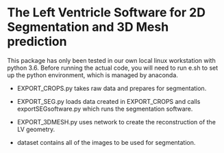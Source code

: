 #  The Left Ventricle Software  for 2D Segmentation and 3D Mesh prediction
This package has only been tested in our own local linux workstation with python 3.6. Before running the actual code, you will need to run e.sh to set up the python environment, which is managed by anaconda. 

* EXPORT_CROPS.py takes raw data and prepares for segmentation.

* EXPORT_SEG.py loads data created in EXPORT_CROPS and calls exportSEGsoftware.py which runs the segmentation software.

* EXPORT_3DMESH.py uses network to create the reconstruction of the LV geometry.

* dataset contains all of the images to be used for segmentation.